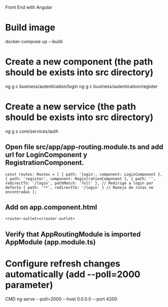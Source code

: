Front End with Angular
# Build image
docker-compose up --build

# Create a new component (the path should be exists into src directory)
ng g c business/autentication/login
ng g c business/autentication/register

# Create a new service (the path should be exists into src directory)
ng g s core/services/auth

## Open file src/app/app-routing.module.ts and add url for LoginComponent y RegistrationComponent.
`const routes: Routes = [
  { path: 'login', component: LoginComponent },
  { path: 'register', component: RegistrationComponent },
  { path: '', redirectTo: '/login', pathMatch: 'full' }, // Redirige a login por defecto
  { path: '**', redirectTo: '/login' } // Manejo de rutas no encontradas
];`

## Add <router-outlet> on app.component.html
`<router-outlet></router-outlet>`

## Verify that AppRoutingModule is imported AppModule  (app.module.ts)

# Configure refresh changes automatically (add --poll=2000 parameter)
CMD ng serve --poll=2000 --host 0.0.0.0 --port 4200
